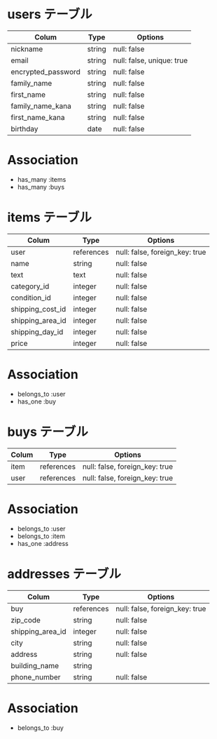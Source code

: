
# users テーブル

| Colum              | Type   | Options                   |
| ------------------ | ------ | ------------------------- |  
| nickname           | string | null: false               |  
| email              | string | null: false, unique: true |
| encrypted_password | string | null: false               |
| family_name        | string | null: false               |
| first_name         | string | null: false               |
| family_name_kana   | string | null: false               |
| first_name_kana    | string | null: false               |
| birthday           | date   | null: false               |

# Association
- has_many :items
- has_many :buys


# items テーブル

| Colum              | Type       | Options                        |
| ------------------ | ---------- | ------------------------------ |  
| user               | references | null: false, foreign_key: true |
| name               | string     | null: false                    |
| text               | text       | null: false                    |
| category_id        | integer    | null: false                    |
| condition_id       | integer    | null: false                    |
| shipping_cost_id   | integer    | null: false                    |
| shipping_area_id   | integer    | null: false                    |
| shipping_day_id    | integer    | null: false                    |
| price              | integer    | null: false                    |

# Association
- belongs_to :user
- has_one :buy


# buys テーブル

| Colum              | Type       | Options                        |
| ------------------ | ---------- | ------------------------------ |  
| item               | references | null: false, foreign_key: true |
| user               | references | null: false, foreign_key: true |

# Association
- belongs_to :user
- belongs_to :item
- has_one :address


# addresses テーブル

| Colum              | Type       | Options                        |
| ------------------ | ---------- | ------------------------------ |  
| buy                | references | null: false, foreign_key: true |
| zip_code           | string     | null: false                    |
| shipping_area_id   | integer    | null: false                    |
| city               | string     | null: false                    |
| address            | string     | null: false                    |
| building_name      | string     |                                | 
| phone_number       | string     | null: false                    |
 
# Association
- belongs_to :buy
